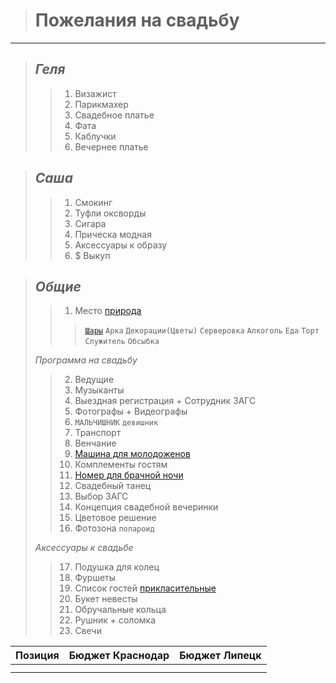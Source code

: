 ># **Пожелания на свадьбу** #
***
>## *Геля* ##
>>1.  Визажист
>>2.  Парикмахер
>>3.  Свадебное платье
>>4.  Фата
>>5.  Каблучки
>>6.  Вечернее платье


>## *Саша* ##
>>1.  Смокинг
>>2.  Туфли оксворды 
>>3.  Сигара
>>4.  Прическа модная
>>5.  Аксессуары к образу
>>6.  $ 
> Выкуп

>## *Общие* ##
>>1.  Место [природа](https://goritcy.club/)
>> >[`Шары`](https://100sharov.ru/) 
> `Арка`
> `Декорации(Цветы)`
> `Серверовка`
> `Алкоголь`
> `Еда`
> `Торт`
> `Служитель`
> `Обсыбка`
> 
> *Программа на свадьбу*
>>2.  Ведущие
>>3.  Музыканты
>>4.  Выездная регистрация + Сотрудник ЗАГС
>>5.  Фотографы + Видеографы
>>6.  `МАЛЬЧИШНИК` `девишник`
>>7.  Транспорт
>>8.  Венчание
>>9.  [Машина для молодоженов]()
>>10.  Комплементы гостям
>>11.  [Номер для брачной ночи]()
>>12.  Свадебный танец
>>13.  Выбор ЗАГС
>>14.  Концепция свадебной вечеринки
>>15.  Цветовое решение
>>16.  Фотозона `полароид`
> 
> *Аксессуары к свадьбе*
>>17.  Подушка для колец
>>18.  Фуршеты
>>19.  Список гостей [прикласительные]()
>>20.  Букет невесты
>>21.  Обручальные кольца
>>22.  Рушник + соломка
>>23.  Свечи

**Позиция** | **Бюджет Краснодар** | **Бюджет Липецк**
--- | --- | ---
 |  | 
 |  | 
